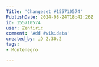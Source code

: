 ```yaml
---
Title: 'Changeset #155710574'
PublishDate: 2024-08-24T18:42:26Z
id: 155710574
user: Zenfiric
comment: 'Add #wikidata'
created_by: iD 2.30.2
tags:
- Montenegro

---
```

